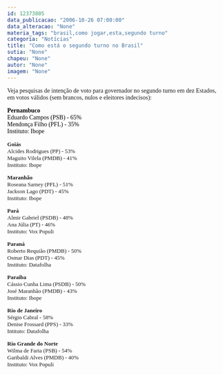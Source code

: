 ```yaml
---
id: 12373805
data_publicacao: "2006-10-26 07:00:00"
data_alteracao: "None"
materia_tags: "brasil,como jogar,esta,segundo turno"
categoria: "Notícias"
title: "Como está o segundo turno no Brasil"
sutia: "None"
chapeu: "None"
autor: "None"
imagem: "None"
---
```

<p><P><FONT face=Verdana>Veja pesquisas de intenção de voto para governador no segundo turno em dez Estados, em votos válidos (sem brancos, nulos e eleitores indecisos):</FONT></P><FONT color=#0000ff></p>
<p><P><FONT color=black><FONT face=Verdana><STRONG>Pernambuco<BR></STRONG>Eduardo Campos (PSB) - 65% <BR>Mendonça Filho (PFL) - 35%<BR>Instituto: Ibope</FONT></FONT></P></FONT><B><FONT size=2></p>
<p><P><FONT face=Verdana>Goiás<BR></FONT></B><FONT face=Verdana>Alcides Rodrigues (PP) - 53% <BR>Maguito Vilela (PMDB) - 41%<BR>Instituto: Ibope</FONT></P><B></p>
<p><P><FONT face=Verdana>Maranhão<BR></FONT></B><FONT face=Verdana>Roseana Sarney (PFL) - 51% <BR>Jackson Lago (PDT) - 45%<BR>Instituto: Ibope</FONT></P><B></p>
<p><P><FONT face=Verdana>Pará<BR></FONT></B><FONT face=Verdana>Almir Gabriel (PSDB) - 48% <BR>Ana Júlia (PT) - 46%<BR>Instituto: Vox Populi</FONT></P><B></p>
<p><P><FONT face=Verdana>Paraná</FONT></B><BR><FONT face=Verdana>Roberto Requião (PMDB) - 50% <BR>Osmar Dias (PDT) - 45%<BR>Instituto: Datafolha<BR></FONT></P><B></p>
<p><P><FONT face=Verdana>Paraiba</FONT></B><BR><FONT face=Verdana>Cássio Cunha Lima (PSDB) - 50% <BR>José Maranhão (PMDB) - 43%<BR>Instituto: Ibope</FONT></P></p>
<p><P><FONT face=Verdana><B>Rio de Janeiro</B><BR>Sérgio Cabral - 58%<BR>Denise Frossard (PPS) - 33%<BR>Intituto: Datafolha</FONT></P><B></p>
<p><P><FONT face=Verdana>Rio Grande do Norte</FONT></B><BR><FONT face=Verdana>Wilma de Faria (PSB) - 54% <BR>Garibaldi Alves (PMDB) - 40%<BR>Instituto: Vox Populi</FONT></P></FONT> </p>
